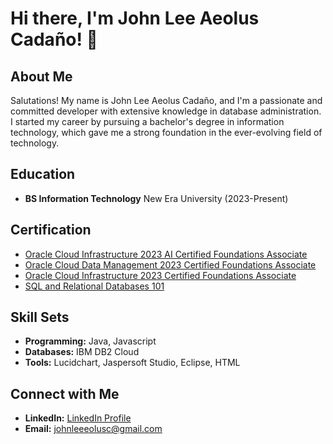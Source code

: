 # Hi there, I'm John Lee Aeolus Cadaño! 👋

## About Me
Salutations! My name is John Lee Aeolus Cadaño, and I'm a passionate and committed developer with extensive knowledge in database administration. I started my career by pursuing a bachelor's degree in information technology, which gave me a strong foundation in the ever-evolving field of technology.

## Education
- **BS Information Technology**
  New Era University (2023-Present)

## Certification
- [Oracle Cloud Infrastructure 2023 AI Certified Foundations Associate](https://catalog-education.oracle.com/pls/certview/sharebadge?id=3A901E3D48C5441B63D23430576D1973E7086C34167CC828B95C0236E26C7A3E)
- [Oracle Cloud Data Management 2023 Certified Foundations Associate](https://catalog-education.oracle.com/pls/certview/sharebadge?id=45B94FCA3317C024DFCCA8FCAC9F8496CF62960FEFE1B8718C47A8FAC236E0F4&fbclid=IwAR2wmajN72I_pkmUlYfIoMeRixs1x4NUwgdob9IWDX5Urg5Jtxng-xHnT7k)
- [Oracle Cloud Infrastructure 2023 Certified Foundations Associate](https://catalog-education.oracle.com/pls/certview/sharebadge?id=8A14DB2F823A7CBF092AB30755F379FC4B812D98E5C0F2D3B9DA1DDA7ACE21A8&fbclid=IwAR1qtst7awaI9N3a_njc3zXO9XYcGP5-Fh_Y-zd3Ta3u0T9HUEgiLwA084w)
- [SQL and Relational Databases 101](https://courses.cognitiveclass.ai/certificates/0f771013e5ba40a68e437e3fe394985a)

## Skill Sets
- **Programming:** Java, Javascript
- **Databases:** IBM DB2 Cloud
- **Tools:** Lucidchart, Jaspersoft Studio, Eclipse, HTML

## Connect with Me
- **LinkedIn:** [LinkedIn Profile](https://www.linkedin.com/in/john-lee-aeolus-cada%C3%B1o-3479b32a1/)
- **Email:** johnleeeolusc@gmail.com

